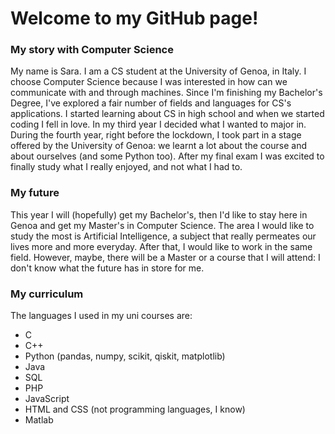 # Welcome to my GitHub page!

### My story with Computer Science

My name is Sara. I am a CS student at the University of Genoa, in Italy. 
I choose Computer Science because I was interested in how can we communicate with and through machines. Since I'm finishing my Bachelor's Degree, I've explored a fair number of fields and languages for CS's applications.
I started learning about CS in high school and when we started coding I fell in love. In my third year I decided what I wanted to major in. During the fourth year, right before the lockdown, I took part in a stage offered by the University of Genoa: we learnt a lot about the course and about ourselves (and some Python too). After my final exam I was excited to finally study what I really enjoyed, and not what I had to.

### My future

This year I will (hopefully) get my Bachelor's, then I'd like to stay here in Genoa and get my Master's in Computer Science. The area I would like to study the most is Artificial Intelligence, a subject that really permeates our lives more and more everyday. After that, I would like to work in the same field. However, maybe, there will be a Master or a course that I will attend: I don't know what the future has in store for me.

### My curriculum

The languages I used in my uni courses are:

- C  
- C++
- Python (pandas, numpy, scikit, qiskit, matplotlib)
- Java
- SQL
- PHP
- JavaScript
- HTML and CSS (not programming languages, I know)
- Matlab
